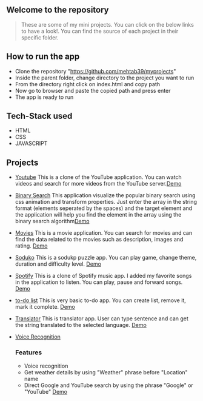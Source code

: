 ## Welcome to the repository
>These are some of my mini projects. You can click on the below links to have a look!. 
>You can find the source of each project in their specific folder.

## How to run the app
* Clone the repository "https://github.com/mehtab39/myprojects"
* Inside the parent folder, change directory to the project you want to run
* From the directory right click on index.html and copy path
* Now go to browser and paste the copied path and press enter
* The app is ready to run

## Tech-Stack used
* HTML
* CSS
* JAVASCRIPT

## Projects

* [Youtube](https://mehtab39.github.io/myprojects/Youtube/index.html)
      This is a clone of the YouTube application. You can watch videos and search for more videos from the YouTube server.[Demo](https://mehtab39.github.io/myprojects/Youtube/index.html)
* [Binary Search](https://mehtab39.github.io/myprojects/binarysearch/index.html) 
 This application visualize the popular binary search using css animation and transform properties. Just enter the array in the string format (elements seperated by the spaces) and the target element and the application will help you find the element in the array using the binary search algorithm[Demo](https://mehtab39.github.io/myprojects/binarysearch/index.html)

* [Movies](https://mehtab39.github.io/myprojects/Movies/index.html)
     This is a movie application. You can search for movies and can find the data related to the movies such as description, images and rating. [Demo](https://mehtab39.github.io/myprojects/Movies/index.html)
* [Soduko](https://mehtab39.github.io/myprojects/soduko/index.html)
     This is a sodukp puzzle app. You can play game, change theme, duration and difficulty level. [Demo](https://mehtab39.github.io/myprojects/soduko/index.html)
* [Spotify](https://mehtab39.github.io/myprojects/Spotify_Clone/index.html)
     This is a clone of Spotify music app. I added my favorite songs in the application to listen. You can play, pause and forward songs. [Demo](https://mehtab39.github.io/myprojects/Spotify_Clone/index.html)
* [to-do list](https://mehtab39.github.io/myprojects/to-do/index.html)
    This is very basic to-do app. You can create list, remove it, mark it complete. [Demo](https://mehtab39.github.io/myprojects/to-do/index.html)
* [Translator](https://mehtab39.github.io/myprojects/translator/index.html)
    This is translator app. User can type sentence and can get the string translated to the selected language. [Demo](https://mehtab39.github.io/myprojects/translator/index.html)
   
* [Voice Recognition](https://mehtab39.github.io/myprojects/googlewithvoicerec/index.html)
   ### Features
    * Voice recognition
    * Get weather details by using "Weather" phrase before "Location" name 
    * Direct Google and YouTube search by using the phrase "Google" or "YouTube"
   [Demo](https://mehtab39.github.io/myprojects/googlewithvoicerec/index.html)
    


